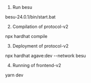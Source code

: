1. Run besu

besu-24.0.1/bin/start.bat

2. Compilation of protocol-v2

npx hardhat compile

3. Deployment of protocol-v2

npx hardhat agave:dev --network besu

4. Running of frontend-v2

yarn dev

